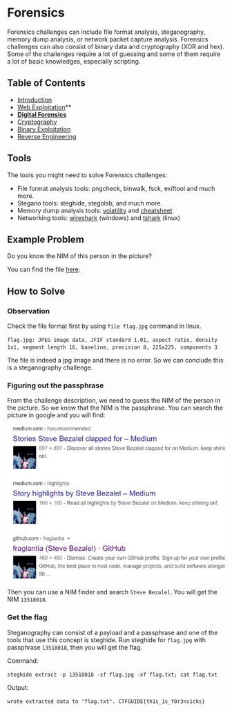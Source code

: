 # Forensics
Forensics challenges can include file format analysis, steganography, memory dump analysis, or network packet capture analysis. Forensics challenges can also consist of binary data and cryptography (XOR and hex). Some of the challenges require a lot of guessing and some of them require a lot of basic knowledges, especially scripting.

## Table of Contents
- [Introduction](../introduction.md)
- [Web Exploitation](../web/web.md)**
- **[Digital Forensics](../foren/foren.md)**
- [Cryptography](../crypto/crypto.md)
- [Binary Exploitation](../pwn/pwn.md)
- [Reverse Engineering](../rev/rev.md)

## Tools
The tools you might need to solve Forensics challenges:
- File format analysis tools: pngcheck, binwalk, fsck, exiftool and much more.
- Stegano tools: steghide, stegolsb, and much more.
- Memory dump analysis tools: [volatility](http://volatilityfoundation.org/) and [cheatsheet](https://digital-forensics.sans.org/media/volatility-memory-forensics-cheat-sheet.pdf)
- Networking tools: [wireshark](https://www.wireshark.org/) (windows) and [tshark](https://www.wireshark.org/docs/man-pages/tshark.html) (linux)

## Example Problem
Do you know the NIM of this person in the picture?

You can find the file [here](./example/flag.jpg).

## How to Solve
### Observation
Check the file format first by using `file flag.jpg` command in linux.

`flag.jpg: JPEG image data, JFIF standard 1.01, aspect ratio, density 1x1, segment length 16, baseline, precision 8, 225x225, components 3
`

The file is indeed a jpg image and there is no error. So we can conclude this is a steganography challenge.

### Figuring out the passphrase
From the challenge description, we need to guess the NIM of the person in the picture. So we know that the NIM is the passphrase. You can search the picture in google and you will find:

![Image](example/googlesearch.jpg)

Then you can use a NIM finder and search `Steve Bezalel`. You will get the NIM `13518018`.

### Get the flag
Steganography can consist of a payload and a passphrase and one of the tools that use this concept is steghide. Run steghide for `flag.jpg` with passphrase `13518018`, then you will get the flag.

Command:

`steghide extract -p 13518018 -sf flag.jpg -xf flag.txt; cat flag.txt`

Output:

`
	wrote extracted data to "flag.txt".
	CTFGUIDE{th1s_1s_f0r3ns1cks}
`

